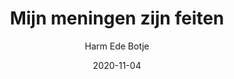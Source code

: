 ---
title: "Mijn meningen zijn feiten"
author: "Harm Ede Botje"
isbn: ""
isbn13: "9789045041131"
rating: "4"
publisher: "Atlas Contact"
pages: "375"
publishYear: "2020"
read: "2020"
goodreads_id: "55767150"
language: "nl"
date: "2020-11-04"
---